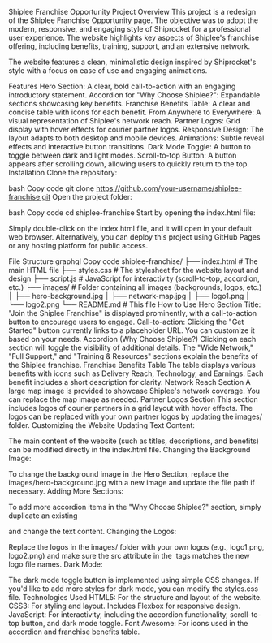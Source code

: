Shiplee Franchise Opportunity
Project Overview
This project is a redesign of the Shiplee Franchise Opportunity page. The objective was to adopt the modern, responsive, and engaging style of Shiprocket for a professional user experience. The website highlights key aspects of Shiplee's franchise offering, including benefits, training, support, and an extensive network.

The website features a clean, minimalistic design inspired by Shiprocket's style with a focus on ease of use and engaging animations.

Features
Hero Section: A clear, bold call-to-action with an engaging introductory statement.
Accordion for "Why Choose Shiplee?": Expandable sections showcasing key benefits.
Franchise Benefits Table: A clear and concise table with icons for each benefit.
From Anywhere to Everywhere: A visual representation of Shiplee's network reach.
Partner Logos: Grid display with hover effects for courier partner logos.
Responsive Design: The layout adapts to both desktop and mobile devices.
Animations: Subtle reveal effects and interactive button transitions.
Dark Mode Toggle: A button to toggle between dark and light modes.
Scroll-to-top Button: A button appears after scrolling down, allowing users to quickly return to the top.
Installation
Clone the repository:

bash
Copy code
git clone https://github.com/your-username/shiplee-franchise.git
Open the project folder:

bash
Copy code
cd shiplee-franchise
Start by opening the index.html file:

Simply double-click on the index.html file, and it will open in your default web browser.
Alternatively, you can deploy this project using GitHub Pages or any hosting platform for public access.

File Structure
graphql
Copy code
shiplee-franchise/
├── index.html        # The main HTML file
├── styles.css        # The stylesheet for the website layout and design
├── script.js         # JavaScript for interactivity (scroll-to-top, accordion, etc.)
├── images/           # Folder containing all images (backgrounds, logos, etc.)
│   ├── hero-background.jpg
│   ├── network-map.jpg
│   ├── logo1.png
│   └── logo2.png
└── README.md         # This file
How to Use
Hero Section
Title: "Join the Shiplee Franchise" is displayed prominently, with a call-to-action button to encourage users to engage.
Call-to-action: Clicking the "Get Started" button currently links to a placeholder URL. You can customize it based on your needs.
Accordion (Why Choose Shiplee?)
Clicking on each section will toggle the visibility of additional details.
The "Wide Network," "Full Support," and "Training & Resources" sections explain the benefits of the Shiplee franchise.
Franchise Benefits Table
The table displays various benefits with icons such as Delivery Reach, Technology, and Earnings.
Each benefit includes a short description for clarity.
Network Reach Section
A large map image is provided to showcase Shiplee's network coverage. You can replace the map image as needed.
Partner Logos Section
This section includes logos of courier partners in a grid layout with hover effects.
The logos can be replaced with your own partner logos by updating the images/ folder.
Customizing the Website
Updating Text Content:

The main content of the website (such as titles, descriptions, and benefits) can be modified directly in the index.html file.
Changing the Background Image:

To change the background image in the Hero Section, replace the images/hero-background.jpg with a new image and update the file path if necessary.
Adding More Sections:

To add more accordion items in the "Why Choose Shiplee?" section, simply duplicate an existing <div class="accordion-item"> and change the text content.
Changing the Logos:

Replace the logos in the images/ folder with your own logos (e.g., logo1.png, logo2.png) and make sure the src attribute in the <img> tags matches the new logo file names.
Dark Mode:

The dark mode toggle button is implemented using simple CSS changes. If you'd like to add more styles for dark mode, you can modify the styles.css file.
Technologies Used
HTML5: For the structure and layout of the website.
CSS3: For styling and layout. Includes Flexbox for responsive design.
JavaScript: For interactivity, including the accordion functionality, scroll-to-top button, and dark mode toggle.
Font Awesome: For icons used in the accordion and franchise benefits table.
